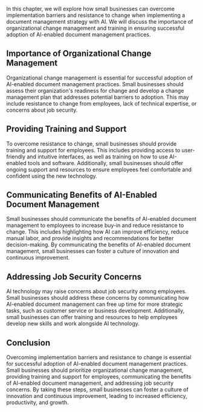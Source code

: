 
In this chapter, we will explore how small businesses can overcome implementation barriers and resistance to change when implementing a document management strategy with AI. We will discuss the importance of organizational change management and training in ensuring successful adoption of AI-enabled document management practices.

Importance of Organizational Change Management
----------------------------------------------

Organizational change management is essential for successful adoption of AI-enabled document management practices. Small businesses should assess their organization's readiness for change and develop a change management plan that addresses potential barriers to adoption. This may include resistance to change from employees, lack of technical expertise, or concerns about job security.

Providing Training and Support
------------------------------

To overcome resistance to change, small businesses should provide training and support for employees. This includes providing access to user-friendly and intuitive interfaces, as well as training on how to use AI-enabled tools and software. Additionally, small businesses should offer ongoing support and resources to ensure employees feel comfortable and confident using the new technology.

Communicating Benefits of AI-Enabled Document Management
--------------------------------------------------------

Small businesses should communicate the benefits of AI-enabled document management to employees to increase buy-in and reduce resistance to change. This includes highlighting how AI can improve efficiency, reduce manual labor, and provide insights and recommendations for better decision-making. By communicating the benefits of AI-enabled document management, small businesses can foster a culture of innovation and continuous improvement.

Addressing Job Security Concerns
--------------------------------

AI technology may raise concerns about job security among employees. Small businesses should address these concerns by communicating how AI-enabled document management can free up time for more strategic tasks, such as customer service or business development. Additionally, small businesses can offer training and resources to help employees develop new skills and work alongside AI technology.

Conclusion
----------

Overcoming implementation barriers and resistance to change is essential for successful adoption of AI-enabled document management practices. Small businesses should prioritize organizational change management, providing training and support for employees, communicating the benefits of AI-enabled document management, and addressing job security concerns. By taking these steps, small businesses can foster a culture of innovation and continuous improvement, leading to increased efficiency, productivity, and growth.
